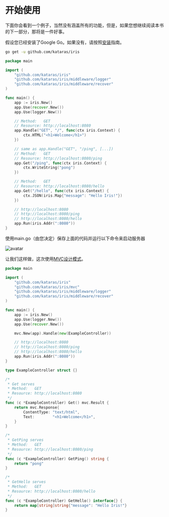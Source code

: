 # 开始使用

下面你会看到一个例子，当然没有涵盖所有的功能，但是，如果您想继续阅读本书的下一部分，那将是一件好事。

假设您已经安装了Google Go。如果没有，请按照[安装](https://golang.org/doc/install)指南。

```sh
go get -u github.com/kataras/iris
```

```go
package main

import (
    "github.com/kataras/iris"
    "github.com/kataras/iris/middleware/logger"
    "github.com/kataras/iris/middleware/recover"
)

func main() {
    app := iris.New()
    app.Use(recover.New())
    app.Use(logger.New())

    // Method:   GET
    // Resource: http://localhost:8080
    app.Handle("GET", "/", func(ctx iris.Context) {
        ctx.HTML("<h1>Welcome</h1>")
    })

    // same as app.Handle("GET", "/ping", [...])
    // Method:   GET
    // Resource: http://localhost:8080/ping
    app.Get("/ping", func(ctx iris.Context) {
        ctx.WriteString("pong")
    })

    // Method:   GET
    // Resource: http://localhost:8080/hello
    app.Get("/hello", func(ctx iris.Context) {
        ctx.JSON(iris.Map{"message": "Hello Iris!"})
    })

    // http://localhost:8080
    // http://localhost:8080/ping
    // http://localhost:8080/hello
    app.Run(iris.Addr(":8080"))
}
```

使用main.go（由您决定）保存上面的代码并运行以下命令来启动服务器

![avatar](https://github.com/Yedrops/iris-cookbook/tree/master/build/html/img/overview_screen_1.png)

让我们这样做，这次使用[MVC设计模式](https://en.wikipedia.org/wiki/Model%E2%80%93view%E2%80%93controller)。

```go
package main

import (
    "github.com/kataras/iris"
    "github.com/kataras/iris/mvc"
    "github.com/kataras/iris/middleware/logger"
    "github.com/kataras/iris/middleware/recover"
)

func main() {
    app := iris.New()
    app.Use(logger.New())
    app.Use(recover.New())

    mvc.New(app).Handle(new(ExampleController))

    // http://localhost:8080
    // http://localhost:8080/ping
    // http://localhost:8080/hello
    app.Run(iris.Addr(":8080"))
}

type ExampleController struct {}

/* 
 * Get serves
 * Method:   GET
 * Resource: http://localhost:8080
 */
func (c *ExampleController) Get() mvc.Result {
    return mvc.Response{
        ContentType: "text/html",
        Text:        "<h1>Welcome</h1>",
    }
}

/*
 * GetPing serves
 * Method:   GET
 * Resource: http://localhost:8080/ping
 */
func (c *ExampleController) GetPing() string {
    return "pong"
}

/*
 * GetHello serves
 * Method:   GET
 * Resource: http://localhost:8080/hello
 */
func (c *ExampleController) GetHello() interface{} {
    return map[string]string{"message": "Hello Iris!"}
}
```
